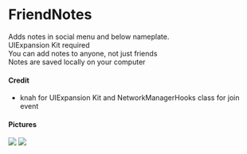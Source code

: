 # FriendNotes
Adds notes in social menu and below nameplate.<br>
UIExpansion Kit required<br>
You can add notes to anyone, not just friends<br>
Notes are saved locally on your computer<br>
#### Credit 
* knah for UIExpansion Kit and NetworkManagerHooks class for join event

#### Pictures
![](https://i.ibb.co/Z1GQbg5/Capture.png)
![](https://i.ibb.co/bL2fDjG/2021-05-22-21-22-31.png)
